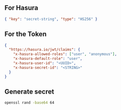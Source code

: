 ## For Hasura

```json
{ "key": "secret-string", "type": "HS256" }
```

## For the Token

```json
{
  "https://hasura.io/jwt/claims": {
    "x-hasura-allowed-roles": ["user", "anonymous"],
    "x-hasura-default-role": "user",
    "x-hasura-user-id": "<UUID>",
    "x-hasura-secret-id": "<STRING>"
  }
}
```

## Generate secret

```bash
openssl rand -base64 64
```
